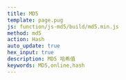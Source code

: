 ```yaml
---
title: MD5
template: page.pug
js: function/js-md5/build/md5.min.js
method: md5
action: Hash
auto_update: true
hex_input: true
description: MD5 哈希值
keywords: MD5,online,hash
---
```

